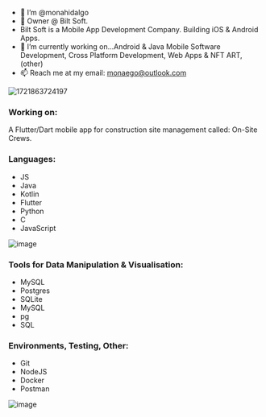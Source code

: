 - 👋 I’m @monahidalgo
- 👀 Owner @ Bilt Soft.
- Bilt Soft is a Mobile App Development Company. Building iOS & Android Apps.
- 🌱 I’m currently working on...Android & Java Mobile Software Development, Cross Platform Development, Web Apps & NFT ART, (other)
- 📫 Reach me at my email: monaego@outlook.com

![1721863724197](https://github.com/user-attachments/assets/82334cbe-7bee-4c82-8007-25142e1e7323)


### Working on:
A Flutter/Dart mobile app for construction site management called: On-Site Crews.

### Languages:
- JS
- Java
- Kotlin
- Flutter
- Python
- C
- JavaScript

![image](https://github.com/user-attachments/assets/54beb9cd-999d-4de1-b377-3143c5c0d3b2)


### Tools for Data Manipulation & Visualisation:
- MySQL
- Postgres
- SQLite
- MySQL
- pg
- SQL

### Environments, Testing, Other:
- Git
- NodeJS
- Docker
- Postman

![image](https://github.com/user-attachments/assets/5066204c-e45e-49d0-ac26-2a155d9ce6bf)


<!---
monahidalgo/monahidalgo is a ✨ special ✨ repository because its `README.md` (this file) appears on your GitHub profile.
You can click the Preview link to take a look at your changes.
--->
